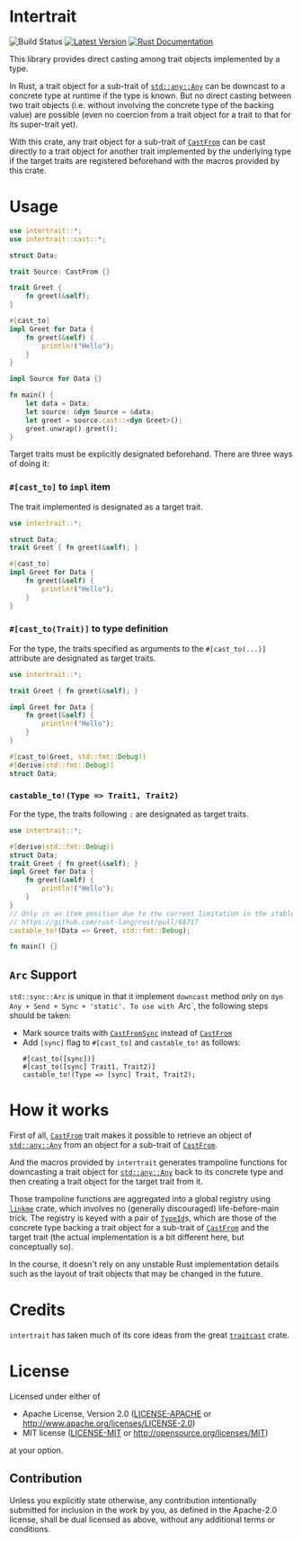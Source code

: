 # Intertrait

![Build Status](https://github.com/CodeChain-io/intertrait/workflows/ci/badge.svg)
[![Latest Version](https://img.shields.io/crates/v/intertrait.svg)](https://crates.io/crates/intertrait)
[![Rust Documentation](https://img.shields.io/badge/api-rustdoc-blue.svg)](https://docs.rs/intertrait)

This library provides direct casting among trait objects implemented by a type.

In Rust, a trait object for a sub-trait of [`std::any::Any`] can be downcast to a concrete type at runtime
if the type is known. But no direct casting between two trait objects (i.e. without involving the concrete type
of the backing value) are possible (even no coercion from a trait object for a trait to that for its super-trait yet).

With this crate, any trait object for a sub-trait of [`CastFrom`] can be cast directly to a trait object
for another trait implemented by the underlying type if the target traits are registered beforehand
with the macros provided by this crate.

# Usage
```rust
use intertrait::*;
use intertrait::cast::*;

struct Data;

trait Source: CastFrom {}

trait Greet {
    fn greet(&self);
}

#[cast_to]
impl Greet for Data {
    fn greet(&self) {
        println!("Hello");
    }
}

impl Source for Data {}

fn main() {
    let data = Data;
    let source: &dyn Source = &data;
    let greet = source.cast::<dyn Greet>();
    greet.unwrap().greet();
}
```

Target traits must be explicitly designated beforehand. There are three ways of doing it:

### `#[cast_to]` to `impl` item
The trait implemented is designated as a target trait.

```rust
use intertrait::*;

struct Data;
trait Greet { fn greet(&self); }

#[cast_to]
impl Greet for Data {
    fn greet(&self) {
        println!("Hello");
    }
}
```

### `#[cast_to(Trait)]` to type definition
For the type, the traits specified as arguments to the `#[cast_to(...)]` attribute are designated as target traits.

```rust
use intertrait::*;

trait Greet { fn greet(&self); }

impl Greet for Data {
    fn greet(&self) {
        println!("Hello");
    }
}

#[cast_to(Greet, std::fmt::Debug)]
#[derive(std::fmt::Debug)]
struct Data;
```

### `castable_to!(Type => Trait1, Trait2)`
For the type, the traits following `:` are designated as target traits.

```rust
use intertrait::*;

#[derive(std::fmt::Debug)]
struct Data;
trait Greet { fn greet(&self); }
impl Greet for Data {
    fn greet(&self) {
        println!("Hello");
    }
}
// Only in an item position due to the current limitation in the stable Rust.
// https://github.com/rust-lang/rust/pull/68717
castable_to!(Data => Greet, std::fmt::Debug);

fn main() {}
```

## `Arc` Support
`std::sync::Arc` is unique in that it implement `downcast` method only on `dyn Any + Send + Sync + 'static'.
To use with `Arc`, the following steps should be taken:

* Mark source traits with [`CastFromSync`] instead of [`CastFrom`]
* Add `[sync]` flag to `#[cast_to]` and `castable_to!` as follows:
  ```ignore
  #[cast_to([sync])]
  #[cast_to([sync] Trait1, Trait2)]
  castable_to!(Type => [sync] Trait, Trait2);
  ```

# How it works
First of all, [`CastFrom`] trait makes it possible to retrieve an object of [`std::any::Any`]
from an object for a sub-trait of [`CastFrom`]. 

And the macros provided by `intertrait` generates trampoline functions for downcasting a trait object
for [`std::any::Any`] back to its concrete type and then creating a trait object for the target trait from it.

Those trampoline functions are aggregated into a global registry
using [`linkme`](https://github.com/dtolnay/linkme/) crate, which involves no (generally discouraged)
life-before-main trick. The registry is keyed with a pair of [`TypeId`]s, which are those of the concrete type
backing a trait object for a sub-trait of [`CastFrom`] and the target trait (the actual implementation
is a bit different here, but conceptually so).

In the course, it doesn't rely on any unstable Rust implementation details such as the layout of trait objects
that may be changed in the future.

# Credits
`intertrait` has taken much of its core ideas from the great [`traitcast`](https://github.com/bch29/traitcast) crate.

# License
Licensed under either of

 * Apache License, Version 2.0
   ([LICENSE-APACHE](LICENSE-APACHE) or http://www.apache.org/licenses/LICENSE-2.0)
 * MIT license
   ([LICENSE-MIT](LICENSE-MIT) or http://opensource.org/licenses/MIT)

at your option.

## Contribution
Unless you explicitly state otherwise, any contribution intentionally submitted
for inclusion in the work by you, as defined in the Apache-2.0 license, shall be
dual licensed as above, without any additional terms or conditions.

[`std::any::Any`]: https://doc.rust-lang.org/std/any/trait.Any.html
[`TypeId`]: https://doc.rust-lang.org/std/any/struct.TypeId.html
[`CastFrom`]: https://docs.rs/intertrait/*/intertrait/trait.CastFrom.html
[`CastFromSync`]: https://docs.rs/intertrait/*/intertrait/trait.CastFromSync.html